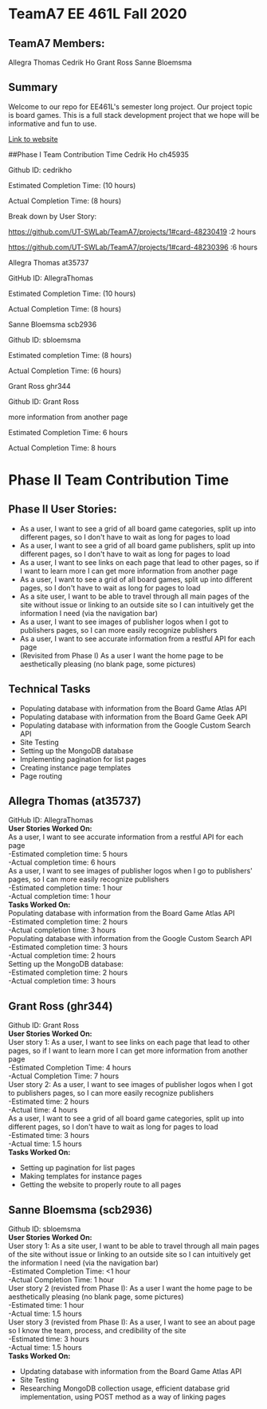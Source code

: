 # TeamA7 EE 461L Fall 2020

## TeamA7 Members:
Allegra Thomas
Cedrik Ho
Grant Ross
Sanne Bloemsma

## Summary
Welcome to our repo for EE461L's semester long project. Our project topic is board games. 
This is a full stack development project that we hope will be informative and fun to use. 

[Link to website](https://fall-2020-ee461l-teama7.uc.r.appspot.com/ "TeamA7 Project")

##Phase I Team Contribution Time
Cedrik Ho ch45935

Github ID: cedrikho

Estimated Completion Time:  (10 hours)

Actual Completion Time: (8 hours)

Break down by User Story:

https://github.com/UT-SWLab/TeamA7/projects/1#card-48230419 :2 hours

https://github.com/UT-SWLab/TeamA7/projects/1#card-48230396 :6 hours



Allegra Thomas at35737

GitHub ID: AllegraThomas

Estimated Completion Time: (10 hours)

Actual Completion Time: (8 hours)


Sanne Bloemsma scb2936

Github ID: sbloemsma

Estimated completion Time: (8 hours)

Actual Completion Time: (6 hours)

Grant Ross ghr344

Github ID: Grant Ross

more information from another page

Estimated Completion Time: 6 hours

Actual Completion Time: 8 hours




# Phase II Team Contribution Time

## Phase II User Stories:  
* As a user, I want to see a grid of all board game categories, split up into different pages, so I don't have to wait as long for pages to load  
* As a user, I want to see a grid of all board game publishers, split up into different pages, so I don't have to wait as long for pages to load  
* As a user, I want to see links on each page that lead to other pages, so if I want to learn more I can get more information from another page  
* As a user, I want to see a grid of all board games, split up into different pages, so I don't have to wait as long for pages to load  
* As a site user, I want to be able to travel through all main pages of the site without issue or linking to an outside site so I can intuitively get the information I need (via the navigation bar)  
* As a user, I want to see images of publisher logos when I got to publishers pages, so I can more easily recognize publishers  
* As a user, I want to see accurate information from a restful API for each page  
* (Revisited from Phase I) As a user I want the home page to be aesthetically pleasing (no blank page, some pictures)
## Technical Tasks 
* Populating database with information from the Board Game Atlas API  
* Populating database with information from the Board Game Geek API  
* Populating database with information from the Google Custom Search API  
* Site Testing  
* Setting up the MongoDB database  
* Implementing pagination for list pages  
* Creating instance page templates  
* Page routing  

## Allegra Thomas (at35737)  
GitHub ID: AllegraThomas  
**User Stories Worked On:**  
  As a user, I want to see accurate information from a restful API for each page  
    -Estimated completion time: 5 hours  
    -Actual completion time: 6 hours  
  As a user, I want to see images of publisher logos when I go to publishers' pages, so I can more easily recognize publishers  
    -Estimated completion time: 1 hour  
    -Actual completion time: 1 hour  
**Tasks Worked On:**  
  Populating database with information from the Board Game Atlas API  
    -Estimated completion time: 2 hours  
    -Actual completion time: 3 hours  
  Populating database with information from the Google Custom Search API  
    -Estimated completion time: 3 hours  
    -Actual completion time: 2 hours  
  Setting up the MongoDB database:  
    -Estimated completion time: 2 hours  
    -Actual completion time: 3 hours  


## Grant Ross (ghr344)  
Github ID: Grant Ross  
**User Stories Worked On:**  
User story 1: As a user, I want to see links on each page that lead to other pages, so if I want to learn more I can get more information from another page  
-Estimated Completion Time: 4 hours  
-Actual Completion Time: 7 hours  
User story 2: As a user, I want to see images of publisher logos when I got to publishers pages, so I can more easily recognize publishers  
-Estimated time: 2 hours  
-Actual time: 4 hours  
As a user, I want to see a grid of all board game categories, split up into different pages, so I don't have to wait as long for pages to load  
-Estimated time: 3 hours  
-Actual time: 1.5 hours  
**Tasks Worked On:**
* Setting up pagination for list pages  
* Making templates for instance pages  
* Getting the website to properly route to all pages  

## Sanne Bloemsma (scb2936)  
Github ID: sbloemsma  
**User Stories Worked On:**  
User story 1: As a site user, I want to be able to travel through all main pages of the site without issue or linking to an outside site so I can intuitively get the information I need (via the navigation bar)  
-Estimated Completion Time: <1 hour  
-Actual Completion Time: 1 hour  
User story 2 (revisted from Phase I): As a user I want the home page to be aesthetically pleasing (no blank page, some pictures)  
-Estimated time: 1 hour  
-Actual time: 1.5 hours  
User story 3 (revisted from Phase I): As a user, I want to see an about page so I know the team, process, and credibility of the site  
-Estimated time: 3 hours  
-Actual time: 1.5 hours  
**Tasks Worked On:**
* Updating database with information from the Board Game Atlas API 
* Site Testing 
* Researching MongoDB collection usage, efficient database grid implementation, using POST method as a way of linking pages
